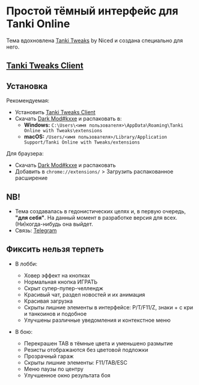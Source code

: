 # Простой тёмный интерфейс для Tanki Online

Тема вдохновлена [Tanki Tweaks](https://chromewebstore.google.com/detail/tanki-tweaks/khcoecipddmigggaeokhmhmhjhlpcpnb) by Niced и создана специально для него.

## [Tanki Tweaks Client](https://github.com/tanki-projects/tanki-tweaks-client)

## Установка

Рекомендуемая:
- Установить [Tanki Tweaks Client](https://github.com/tanki-projects/tanki-tweaks-client)
- Скачать [Dark Mod#kxxe](https://github.com/Makxxe/darkmodkxxe/releases) и распаковать в:
  - **Windows:** `C:\Users\<имя пользователя>\AppData\Roaming\Tanki Online with Tweaks\extensions`
  - **macOS:** `/Users/<имя пользователя>/Library/Application Support/Tanki Online with Tweaks/extensions`

Для браузера:
- Скачать [Dark Mod#kxxe](https://github.com/Makxxe/darkmodkxxe/releases) и распаковать
- Добавить в `chrome://extensions/` > Загрузить распакованное расширение

## **NB!**

- Тема создавалась в гедонистических целях и, в первую очередь, **"для себя"**. На данный момент в разработке версия для всех. (Ни)когда-нибудь она выйдет.
- Связь: [Telegram](https://t.me/themakxxe)


## Фиксить нельзя терпеть

- В лобби:
    - Ховер эффект на кнопках
    - Нормальная кнопка ИГРАТЬ
    - Скрыт супер-пупер-челлендж
    - Красивый чат, раздел новостей и их анимация
    - Красивая загрузка
    - Скрыты лишние элементы в интерфейсе: P/T/F11/Z, знаки + с кри и танкоинов и подобное
    - Улучшены различные уведомления и контекстное меню
      
- В бою:
    - Перекрашен TAB в тёмные цвета и уменьшено размытие
    - Резисты отображаются без цветовой подложки
    - Прозрачный гараж
    - Скрыты лишние элементы: F11/TAB/ESC
    - Меню паузы по центру
    - Улучшенное окно результата боя
